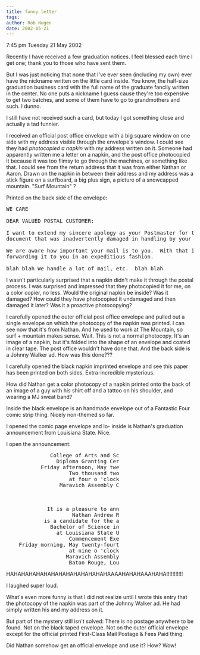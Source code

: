 ```yaml
---
title: funny letter
tags: 
author: Rob Nugen
date: 2002-05-21
---
```


<p class=date>7:45 pm Tuesday 21 May 2002</p>

<p>Recently I have received a few graduation notices.  I feel blessed
each time I get one; thank you to those who have sent them.</p>

<p>But I was just noticing that none that I've ever seen (including my
own) ever have the nickname written on the little card inside.  You
know, the half-size graduation business card with the full name of the
graduate fancily written in the center.  No one puts a nickname I
guess cause they're too expensive to get two batches, and some of them
have to go to grandmothers and such.  I dunno.</p>

<p>I still have not received such a card, but today I got something
close and actually a tad funnier.</p>

<p>I received an official post office envelope with a big square
window on one side with my address visible through the envelope's
window.  I could see they had <em>photocopied a napkin</em> with my
address written on it.  Someone had apparently written me a letter on
a napkin, and the post office photocopied it because it was too flimsy
to go through the machines, or something like that.  I could see from
the return address that it was from either Nathan or Aaron.  Drawn on
the napkin in between their address and my address was a stick figure
on a surfboard, a big plus sign, a picture of a snowcapped mountain.
"Surf Mountain" ?</p>

<p>Printed on the back side of the envelope:</p>

<pre>
WE CARE

DEAR VALUED POSTAL CUSTOMER:

I want to extend my sincere apology as your Postmaster for the enclosed
document that was inadvertently damaged in handling by your Postal Service.

We are aware how important your mail is to you.  With that in mind, we are
forwarding it to you in an expeditious fashion.

blah blah We handle a lot of mail, etc.  blah blah
</pre>

<p>I wasn't particularly surprised that a napkin didn't make it
through the postal process.  I was surprised and impressed that they
photocopied it for me, on a color copier, no less.  Would the original
napkin be inside?  Was it damaged?  How could they have photocopied it
undamaged and then damaged it later?  Was it a proactive
photocopying?</p>

<p>I carefully opened the outer official post office envelope and
pulled out a single envelope on which the photocopy of the napkin was
printed.  I can see now that it's from Nathan.  And he used to work at
The Mountain, so surf + mountain makes sense.  Wait. This is not a
normal photocopy.  It's an image of a napkin, but it's folded into the
shape of an envelope and coated in clear tape.  The post office
wouldn't have done that.  And the back side is a Johnny Walker ad.
How was this done???</p>

<p>I carefully opened the black napkin imprinted envelope and see this
paper has been printed on both sides.  Extra-incredible
mysterious.</p>

<p>How did Nathan get a color photocopy of a napkin printed onto the
back of an image of a guy with his shirt off and a tattoo on his
shoulder, and wearing a MJ sweat band?</p>

<p>Inside the black envelope is an handmade envelope out of a
Fantastic Four comic strip thing.  Nicely non-themed so far.</p>

<p>I opened the comic page envelope and lo- inside is Nathan's
graduation announcement from Louisiana State.  Nice.</p>

<p>I open the announcement:</p>

<pre>
              College of Arts and Sc
                Diploma Granting Cer
           Friday afternoon, May twe
                    Two thousand two
                    at four o 'clock
                 Maravich Assembly C



             It is a pleasure to ann
                     Nathan Andrew R
            is a candidate for the a
              Bachelor of Science in
                at Louisiana State U
                    Commencement Exe
    Friday morning, May twenty-fourt
                    at nine o 'clock
                   Maravich Assembly
                    Baton Rouge, Lou
</pre>

<p>HAHAHAHAHAHAHAHAHAHAHAHAHAHAAAAHAHAHAAAHAHA!!!!!!!!!!!</p>

<p>I laughed super loud.</p>

<p>What's even more funny is that I did not realize until I wrote this
entry that the photocopy of the napkin was part of the Johnny Walker
ad.  He had simply written his and my address on it.</p>

<p>But part of the mystery still isn't solved: There is no postage
anywhere to be found.  Not on the black taped envelope.  Not on the
outer official envelope except for the official printed First-Class
Mail Postage & Fees Paid thing.</p>

<p>Did Nathan somehow get an official envelope and use it?  How?
Wow!</p>



